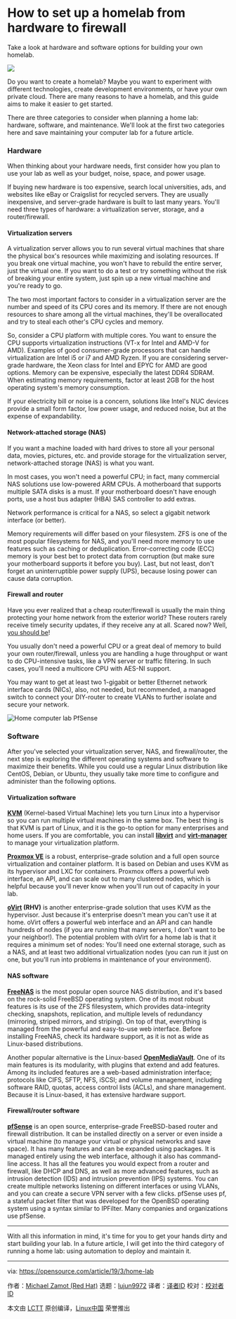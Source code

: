 [#]: collector: (lujun9972)
[#]: translator: (wyxplus)
[#]: reviewer: ( )
[#]: publisher: ( )
[#]: url: ( )
[#]: subject: (How to set up a homelab from hardware to firewall)
[#]: via: (https://opensource.com/article/19/3/home-lab)
[#]: author: (Michael Zamot  https://opensource.com/users/mzamot)

How to set up a homelab from hardware to firewall
======

Take a look at hardware and software options for building your own homelab.

![][1]

Do you want to create a homelab? Maybe you want to experiment with different technologies, create development environments, or have your own private cloud. There are many reasons to have a homelab, and this guide aims to make it easier to get started.

There are three categories to consider when planning a home lab: hardware, software, and maintenance. We'll look at the first two categories here and save maintaining your computer lab for a future article.

### Hardware

When thinking about your hardware needs, first consider how you plan to use your lab as well as your budget, noise, space, and power usage.

If buying new hardware is too expensive, search local universities, ads, and websites like eBay or Craigslist for recycled servers. They are usually inexpensive, and server-grade hardware is built to last many years. You'll need three types of hardware: a virtualization server, storage, and a router/firewall.

#### Virtualization servers

A virtualization server allows you to run several virtual machines that share the physical box's resources while maximizing and isolating resources. If you break one virtual machine, you won't have to rebuild the entire server, just the virtual one. If you want to do a test or try something without the risk of breaking your entire system, just spin up a new virtual machine and you're ready to go.

The two most important factors to consider in a virtualization server are the number and speed of its CPU cores and its memory. If there are not enough resources to share among all the virtual machines, they'll be overallocated and try to steal each other's CPU cycles and memory.

So, consider a CPU platform with multiple cores. You want to ensure the CPU supports virtualization instructions (VT-x for Intel and AMD-V for AMD). Examples of good consumer-grade processors that can handle virtualization are Intel i5 or i7 and AMD Ryzen. If you are considering server-grade hardware, the Xeon class for Intel and EPYC for AMD are good options. Memory can be expensive, especially the latest DDR4 SDRAM. When estimating memory requirements, factor at least 2GB for the host operating system's memory consumption.

If your electricity bill or noise is a concern, solutions like Intel's NUC devices provide a small form factor, low power usage, and reduced noise, but at the expense of expandability.

#### Network-attached storage (NAS)

If you want a machine loaded with hard drives to store all your personal data, movies, pictures, etc. and provide storage for the virtualization server, network-attached storage (NAS) is what you want.

In most cases, you won't need a powerful CPU; in fact, many commercial NAS solutions use low-powered ARM CPUs. A motherboard that supports multiple SATA disks is a must. If your motherboard doesn't have enough ports, use a host bus adapter (HBA) SAS controller to add extras.

Network performance is critical for a NAS, so select a gigabit network interface (or better).

Memory requirements will differ based on your filesystem. ZFS is one of the most popular filesystems for NAS, and you'll need more memory to use features such as caching or deduplication. Error-correcting code (ECC) memory is your best bet to protect data from corruption (but make sure your motherboard supports it before you buy). Last, but not least, don't forget an uninterruptible power supply (UPS), because losing power can cause data corruption.

#### Firewall and router

Have you ever realized that a cheap router/firewall is usually the main thing protecting your home network from the exterior world? These routers rarely receive timely security updates, if they receive any at all. Scared now? Well, [you should be][2]!

You usually don't need a powerful CPU or a great deal of memory to build your own router/firewall, unless you are handling a huge throughput or want to do CPU-intensive tasks, like a VPN server or traffic filtering. In such cases, you'll need a multicore CPU with AES-NI support.

You may want to get at least two 1-gigabit or better Ethernet network interface cards (NICs), also, not needed, but recommended, a managed switch to connect your DIY-router to create VLANs to further isolate and secure your network.

![Home computer lab PfSense][4]

### Software

After you've selected your virtualization server, NAS, and firewall/router, the next step is exploring the different operating systems and software to maximize their benefits. While you could use a regular Linux distribution like CentOS, Debian, or Ubuntu, they usually take more time to configure and administer than the following options.

#### Virtualization software

**[KVM][5]** (Kernel-based Virtual Machine) lets you turn Linux into a hypervisor so you can run multiple virtual machines in the same box. The best thing is that KVM is part of Linux, and it is the go-to option for many enterprises and home users. If you are comfortable, you can install **[libvirt][6]** and **[virt-manager][7]** to manage your virtualization platform.

**[Proxmox VE][8]** is a robust, enterprise-grade solution and a full open source virtualization and container platform. It is based on Debian and uses KVM as its hypervisor and LXC for containers. Proxmox offers a powerful web interface, an API, and can scale out to many clustered nodes, which is helpful because you'll never know when you'll run out of capacity in your lab.

**[oVirt][9] (RHV)** is another enterprise-grade solution that uses KVM as the hypervisor. Just because it's enterprise doesn't mean you can't use it at home. oVirt offers a powerful web interface and an API and can handle hundreds of nodes (if you are running that many servers, I don't want to be your neighbor!). The potential problem with oVirt for a home lab is that it requires a minimum set of nodes: You'll need one external storage, such as a NAS, and at least two additional virtualization nodes (you can run it just on one, but you'll run into problems in maintenance of your environment).

#### NAS software

**[FreeNAS][10]** is the most popular open source NAS distribution, and it's based on the rock-solid FreeBSD operating system. One of its most robust features is its use of the ZFS filesystem, which provides data-integrity checking, snapshots, replication, and multiple levels of redundancy (mirroring, striped mirrors, and striping). On top of that, everything is managed from the powerful and easy-to-use web interface. Before installing FreeNAS, check its hardware support, as it is not as wide as Linux-based distributions.

Another popular alternative is the Linux-based **[OpenMediaVault][11]**. One of its main features is its modularity, with plugins that extend and add features. Among its included features are a web-based administration interface; protocols like CIFS, SFTP, NFS, iSCSI; and volume management, including software RAID, quotas, access control lists (ACLs), and share management. Because it is Linux-based, it has extensive hardware support.

#### Firewall/router software

**[pfSense][12]** is an open source, enterprise-grade FreeBSD-based router and firewall distribution. It can be installed directly on a server or even inside a virtual machine (to manage your virtual or physical networks and save space). It has many features and can be expanded using packages. It is managed entirely using the web interface, although it also has command-line access. It has all the features you would expect from a router and firewall, like DHCP and DNS, as well as more advanced features, such as intrusion detection (IDS) and intrusion prevention (IPS) systems. You can create multiple networks listening on different interfaces or using VLANs, and you can create a secure VPN server with a few clicks. pfSense uses pf, a stateful packet filter that was developed for the OpenBSD operating system using a syntax similar to IPFilter. Many companies and organizations use pfSense.

* * *

With all this information in mind, it's time for you to get your hands dirty and start building your lab. In a future article, I will get into the third category of running a home lab: using automation to deploy and maintain it.

--------------------------------------------------------------------------------

via: https://opensource.com/article/19/3/home-lab

作者：[Michael Zamot (Red Hat)][a]
选题：[lujun9972][b]
译者：[译者ID](https://github.com/译者ID)
校对：[校对者ID](https://github.com/校对者ID)

本文由 [LCTT](https://github.com/LCTT/TranslateProject) 原创编译，[Linux中国](https://linux.cn/) 荣誉推出

[a]: https://opensource.com/users/mzamot
[b]: https://github.com/lujun9972
[1]: https://opensource.com/sites/default/files/styles/image-full-size/public/lead-images/computer_keyboard_laptop_development_code_woman.png?itok=vbYz6jjb
[2]: https://opensource.com/article/18/5/how-insecure-your-router
[3]: /file/427426
[4]: https://opensource.com/sites/default/files/uploads/pfsense2.png (Home computer lab PfSense)
[5]: https://www.linux-kvm.org/page/Main_Page
[6]: https://libvirt.org/
[7]: https://virt-manager.org/
[8]: https://www.proxmox.com/en/proxmox-ve
[9]: https://ovirt.org/
[10]: https://freenas.org/
[11]: https://www.openmediavault.org/
[12]: https://www.pfsense.org/
